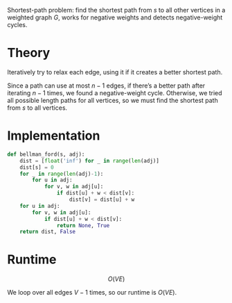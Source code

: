 Shortest-path problem: find the shortest path from $s$ to all other vertices in a weighted graph $G$, works for negative weights and detects negative-weight cycles.

# Theory
Iteratively try to relax each edge, using it if it creates a better shortest path.

Since a path can use at most $n - 1$ edges, if there’s a better path after iterating $n - 1$ times, we found a negative-weight cycle. Otherwise, we tried all possible length paths for all vertices, so we must find the shortest path from $s$ to all vertices.

# Implementation
```python
def bellman_ford(s, adj):
	dist = [float('inf') for _ in range(len(adj)]
	dist[s] = 0
	for _ in range(len(adj)-1):
		for u in adj:
			for v, w in adj[u]:
				if dist[u] + w < dist[v]:
					dist[v] = dist[u] + w
	for u in adj:
		for v, w in adj[u]:
			if dist[u] + w < dist[v]:
				return None, True
	return dist, False
```

# Runtime
$$ O(VE) $$

We loop over all edges $V-1$ times, so our runtime is $O(VE)$.
